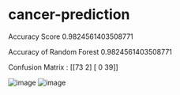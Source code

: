 # cancer-prediction

Accuracy Score 0.9824561403508771

Accuracy of Random Forest  0.9824561403508771


Confusion Matrix :
 [[73  2]
 [ 0 39]]
 
![image](https://github.com/user-attachments/assets/875d6475-4a98-45c3-96ed-1ddaa9c372c8)
![image](https://github.com/user-attachments/assets/f82f1d63-90f6-4c1a-8546-47aa8ae5d43a)
